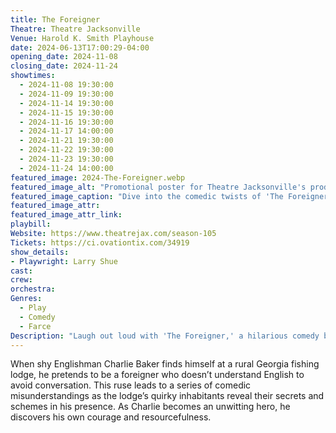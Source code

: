 ```yaml
---
title: The Foreigner
Theatre: Theatre Jacksonville
Venue: Harold K. Smith Playhouse
date: 2024-06-13T17:00:29-04:00
opening_date: 2024-11-08
closing_date: 2024-11-24
showtimes:
  - 2024-11-08 19:30:00
  - 2024-11-09 19:30:00
  - 2024-11-14 19:30:00
  - 2024-11-15 19:30:00
  - 2024-11-16 19:30:00
  - 2024-11-17 14:00:00
  - 2024-11-21 19:30:00
  - 2024-11-22 19:30:00
  - 2024-11-23 19:30:00
  - 2024-11-24 14:00:00
featured_image: 2024-The-Foreigner.webp
featured_image_alt: "Promotional poster for Theatre Jacksonville's production of 'The Foreigner' by Larry Shue, featuring a playful illustration with a cartoon face sporting a monocle and mustache, set against a background of a house and foliage. The imagery is whimsical and inviting, setting the stage for a comedy full of surprises, running from November 8-24, 2024."
featured_image_caption: "Dive into the comedic twists of 'The Foreigner' at Theatre Jacksonville, showing from November 8-24, 2024."
featured_image_attr: 
featured_image_attr_link: 
playbill:
Website: https://www.theatrejax.com/season-105
Tickets: https://ci.ovationtix.com/34919
show_details: 
- Playwright: Larry Shue
cast:
crew:
orchestra:
Genres:
  - Play
  - Comedy
  - Farce
Description: "Laugh out loud with 'The Foreigner,' a hilarious comedy by Larry Shue that turns a simple misunderstanding into a whirlwind of mistaken identities and farcical situations."
---
```

When shy Englishman Charlie Baker finds himself at a rural Georgia fishing lodge, he pretends to be a foreigner who doesn’t understand English to avoid conversation. This ruse leads to a series of comedic misunderstandings as the lodge’s quirky inhabitants reveal their secrets and schemes in his presence. As Charlie becomes an unwitting hero, he discovers his own courage and resourcefulness.
